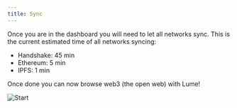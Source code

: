 ```yaml
---
title: Sync
---
```


Once you are in the dashboard you will need to let all networks sync. This is the current estimated time of all networks syncing:

* Handshake: 45 min
* Ethereum: 5 min
* IPFS: 1 min

Once done you can now browse web3 (the open web) with Lume!

![Start](/extension/sync.png)
